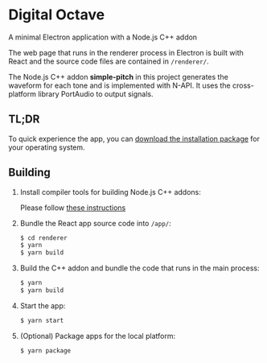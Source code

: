 # Digital Octave

A minimal Electron application with a Node.js C++ addon

The web page that runs in the renderer process in Electron is built with React and the source code files are contained in `/renderer/`.

The Node.js C++ addon **simple-pitch** in this project generates the waveform for each tone and is implemented with N-API. It uses the cross-platform library PortAudio to output signals.

## TL;DR

To quick experience the app, you can [download the installation package](https://github.com/macaronesia/digital-octave/releases) for your operating system.

## Building

1. Install compiler tools for building Node.js C++ addons:

    Please follow [these instructions](https://github.com/nodejs/node-gyp#installation)

2. Bundle the React app source code into `/app/`:
    ```bash
    $ cd renderer
    $ yarn
    $ yarn build
    ``` 

3. Build the C++ addon and bundle the code that runs in the main process:
    ```bash
    $ yarn
    $ yarn build
    ``` 

4. Start the app:
    ```bash
    $ yarn start
    ``` 

5. (Optional) Package apps for the local platform:
    ```bash
    $ yarn package
    ``` 